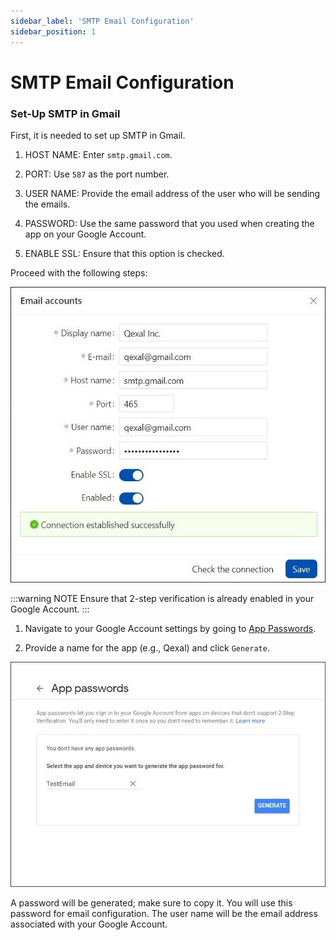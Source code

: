 ```yaml
---
sidebar_label: 'SMTP Email Configuration'
sidebar_position: 1
---
```


# SMTP Email Configuration

### Set-Up SMTP in Gmail

First, it is needed to set up SMTP in Gmail.

1. HOST NAME: Enter `smtp.gmail.com`.

2. PORT: Use `587` as the port number.

3. USER NAME: Provide the email address of the user who will be sending the emails.

4. PASSWORD: Use the same password that you used when creating the app on your Google Account.

5. ENABLE SSL: Ensure that this option is checked.

Proceed with the following steps:

![Gmail SMTP config](./img/smtp_gmail_1700928065.jpg)

:::warning NOTE
Ensure that 2-step verification is already enabled in your Google Account.
:::

1. Navigate to your Google Account settings by going to [App Passwords](https://myaccount.google.com/apppasswords).

2. Provide a name for the app (e.g., Qexal) and click `Generate`.

![App Passwords](./img/smtp_gmail_1700928147.jpg)

A password will be generated; make sure to copy it. You will use this password for email configuration. The user name will be the email address associated with your Google Account.
